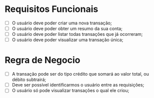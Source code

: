 # Requisitos Funcionais

- [ ] O usuário deve poder criar uma nova transação;
- [ ] O usuário deve poder obter um resumo da sua conta;
- [ ] O usuário deve poder listar todas transações que já ocorreram;
- [ ] O usuário deve poder visualizar uma transação única;

# Regra de Negocio

- [ ]  A transação pode ser do tipo crédito que somará ao valor total, ou débito subtrairá;
- [ ]  Deve ser possível identificarmos o usuário entre as requisições;
- [ ] O usuário só pode visualizar transações o qual ele criou;